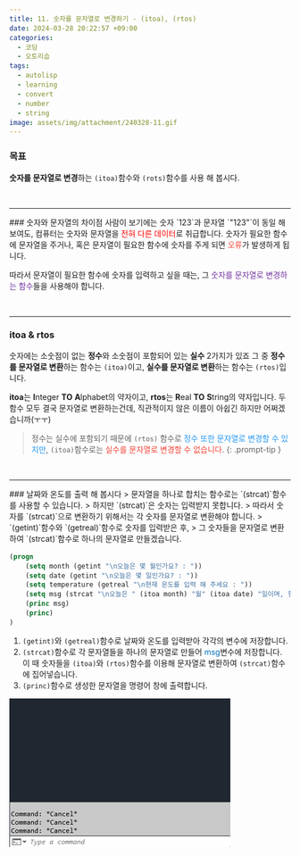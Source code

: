 ```yaml
---
title: 11. 숫자를 문자열로 변경하기 - (itoa), (rtos)
date: 2024-03-28 20:22:57 +09:00
categories:
  - 코딩
  - 오토리습
tags:
  - autolisp
  - learning
  - convert
  - number
  - string
image: assets/img/attachment/240328-11.gif
---
```


### 목표
**숫자를 문자열로 변경**하는 `(itoa)`함수와 `(rots)`함수를 사용 해 봅시다.

<br>
<hr>
### 숫자와 문자열의 차이점
사람이 보기에는 숫자 `123`과 문자열 `"123"`이 동일 해 보여도, 컴퓨터는 숫자와 문자열을 <font color="#ff0000">전혀 다른 데이터</font>로 취급합니다.
숫자가 필요한 함수에 문자열을 주거나, 혹은 문자열이 필요한 함수에 숫자를 주게 되면 <span style="color:#F44336">오류</span>가 발생하게 됩니다.

따라서 문자열이 필요한 함수에 숫자를 입력하고 싶을 때는, 그 <font color="#7030a0">숫자를 문자열로 변경하는 함수</font>들을 사용해야 합니다.

<br>
<hr>

### itoa & rtos
숫자에는 소숫점이 없는 **정수**와 소숫점이 포함되어 있는 **실수** 2가지가 있죠
그 중 **정수를 문자열로 변환**하는 함수는 `(itoa)`이고,
**실수를 문자열로 변환**하는 함수는 `(rtos)`입니다.

**itoa**는 **I**nteger **TO** **A**lphabet의 약자이고,
**rtos**는 **R**eal **TO** **S**tring의 약자입니다.
두 함수 모두 결국 문자열로 변환하는건데, 직관적이지 않은 이름이 아쉽긴 하지만 어쩌겠습니까(ㅜㅜ)

>정수는 실수에 포함되기 때문에 `(rtos)` 함수로 <span style="color:#2196F3">정수 또한 문자열로 변경할 수 있지만</span>,
`(itoa)`함수로는 <span style="color:#F44336">실수를 문자열로 변경할 수 없습니다</span>.
{: .prompt-tip }


<br>
<hr>
### 날짜와 온도를 출력 해 봅시다
> 문자열을 하나로 합치는 함수로는 `(strcat)`함수를 사용할 수 있습니다.
> 하지만 `(strcat)`은 숫자는 입력받지 못합니다.
> 따라서 숫자를 `(strcat)`으로 변환하기 위해서는 각 숫자를 문자열로 변환해야 합니다.
> `(getint)`함수와 `(getreal)`함수로 숫자를 입력받은 후,
> 그 숫자들을 문자열로 변환하여 `(strcat)`함수로 하나의 문자열로 만들겠습니다.

```lisp
(progn
	(setq month (getint "\n오늘은 몇 월인가요? : "))
	(setq date (getint "\n오늘은 몇 일인가요? : "))
	(setq temperature (getreal "\n현재 온도를 입력 해 주세요 : "))
	(setq msg (strcat "\n오늘은 " (itoa month) "월" (itoa date) "일이며, 현재 온도는 " (rtos temperature) "도 입니다!"))
	(princ msg)
	(princ)
)
```
1. `(getint)`와 `(getreal)`함수로 날짜와 온도를 입력받아 각각의 변수에 저장합니다.
2. `(strcat)`함수로 각 문자열들을 하나의 문자열로 만들어 <font color="#0070c0">msg</font>변수에 저장합니다. 이 때 숫자들을 `(itoa)`와 `(rtos)`함수를 이용해 문자열로 변환하여 `(strcat)`함수에 집어넣습니다.
3. `(princ)`함수로 생성한 문자열을 명령어 창에 출력합니다.

![](assets/img/attachment/240328-11.gif)
